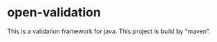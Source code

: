 open-validation
===============

This is a validation framework for java. This project is build by “maven”.
